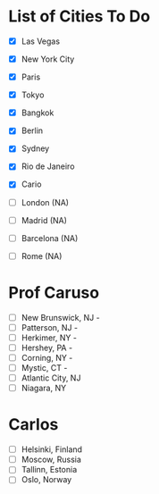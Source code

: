 # List of Cities To Do
- [x] Las Vegas
- [x] New York City
- [x] Paris
- [x] Tokyo
- [x] Bangkok
- [x] Berlin
- [x] Sydney
- [x] Rio de Janeiro
- [x] Cario
- [ ] London (NA)
- [ ] Madrid (NA)
- [ ] Barcelona (NA)
- [ ] Rome (NA)


# Prof Caruso
- [ ] New Brunswick, NJ -
- [ ] Patterson, NJ -
- [ ] Herkimer, NY -
- [ ] Hershey, PA -
- [ ] Corning, NY -
- [ ] Mystic, CT -
- [ ] Atlantic City, NJ
- [ ] Niagara, NY

# Carlos

- [ ] Helsinki, Finland
- [ ] Moscow, Russia
- [ ] Tallinn, Estonia
- [ ] Oslo, Norway
